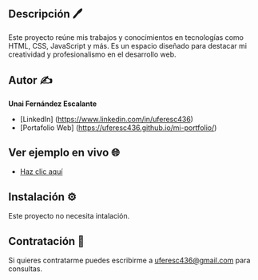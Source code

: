 ## Descripción 🖊️

Este proyecto reúne mis trabajos y conocimientos en tecnologías como HTML, CSS, JavaScript y más. Es un espacio diseñado para destacar mi creatividad y profesionalismo en el desarrollo web.

## Autor ✍️
**Unai Fernández Escalante**

* [LinkedIn] (https://www.linkedin.com/in/uferesc436)
* [Portafolio Web] (https://uferesc436.github.io/mi-portfolio/)

## Ver ejemplo en vivo 🌐
* [Haz clic aquí](https://uferesc436.github.io/mi-portfolio/)

## Instalación ⚙️
Este proyecto no necesita intalación.

## Contratación 📩
Si quieres contratarme puedes escribirme a uferesc436@gmail.com para consultas.
